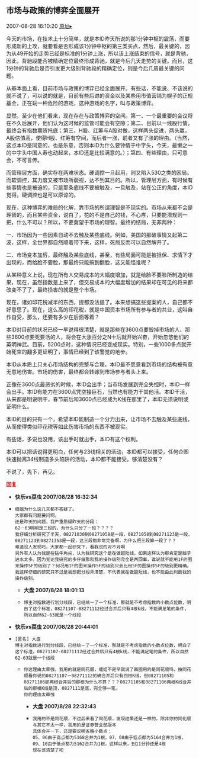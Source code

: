 ## 市场与政策的博弈全面展开
2007-08-28 16:10:20
[原址▸](http://www.fxgan.com/chan_time/2007_07_12/658.htm)



 今天的市场，在技术上十分简单，就是本ID昨天所说的那1分钟中枢的震荡，而要形成新的上攻，就要看是否形成该1分钟中枢的第三类买点，然后，最关键的，因为从49开始的走势已经是标准的1分钟上涨，所以该上涨结束的信号，就是背驰，因此，背驰段能否被精确定位最终形成背驰，就是今后几天走势的关键。而且，这1分钟的背驰后是否引发更大级别背驰段的精确定位，则是今后几周最关键的问题。


 


 从基本面上看，目前市场与政策的博弈已经全面展开。有些话，不能说、不该说的就不说了，可以说的就是，目前有些后进的资金以及某些用市值营销为幌子的正规基金，正在玩一种危险的游戏，这种游戏的名字，叫与政策博弈。


 


 显然，至少在他们看来，现在存在与政策博弈的空间。第一、一个最重要的会议将在不久后展开，他们认为这时候的监管可能会有空隙；第二、目前以一线股行情，最终会有指数期货托底；第三、H股、红筹与A股对做，这样两头促进，两头赢，A股估值高，使得H股、红筹有空间，而后者一涨，前者又有了涨的理由。（当然，这点本ID是同意的，也是乐意，否则本ID为什么要钟情于中字头，今天，最懒之一的中字头中国人寿也动起来，本ID还是比较满意的。）；第四、有些理由，只可意会，不可言传。


 


 而管理层方面，确实存在两难状态。硬调控一旦起用，则又陷入530之类的困局。而软调控，其力度又被市场所藐视，达不到其目的。所以，管理层方面，有时候有些事情也是被迫的，只是那条底线不要被触及，一旦触及，站在公正的角度，本ID觉得，硬调控也是可以原谅的。


 


 现在，这种博弈的难局的化解，靠市场的所谓理智是不现实的。市场从来都不会是理智的，而且某些资金，说白了，花的不是自己的钱，不心疼，只要能潜规则一把，什么不可以？所以，不要冀望于市场的理智。最终的结局，无非两种：


 


 一、市场因为一些因素自动不去触及某些底线。例如，美国的那破事情又起第二波，这样，全世界都自然顺着带下来，这样，死局反而可以自然解开了。


 


 二、市场变本加厉，最终触及某些底线，甚至，有些局面可能是被担保、求情下才出现的，而给脸不要脸，那最终只能搞到翻脸，这又能怪谁呢？


 


 从某种意义上说，现在所有人交易成本的大幅度增加，就是给脸不要脸所制造的结果，现在，虽然指数是上来了，但交易成本的大幅度增加的结果却在可见的将来都改变不了了，最终损害的就是整个市场。


 


 现在，诸如印花税减半的东西，提都没法提了。本来想搞这些提案的人，自己都不好意思了。现在，这么高的印花税，就是中国资本市场所有参与者的共业，这叫自作自受，那么，还要有多少在后面等着？


 


 本ID对目前的状况已经一早说得很清楚，就是那些在3600点要毁掉市场的人、那些3600点要死要活的人，将会在大涨百分之N十后就开始兴奋，开始忽悠他们的英明神武。目前，5200点时，这种情况已经变成现实。特别，一些1000多点就开始死空的翻多更证明了，事情已经到了该警觉的地步。


 


 本ID从本质上只关心市场结构的完整与合理，本ID最不愿意看到市场的结构被有意无意地伤害。市场的伤害，最终都会转嫁到市场参与者头上来。


 


 正像在3600点最恶劣的时候，本ID会出手；当市场发展到完全失控时，本ID一样会出手。本ID有能力在3600点凭空接巨石，当然也有能力干其他活。本ID干活，从来都是明说明干，春节前后和3600点已经成为K线在那里了，本ID无须说明或证明什么。


 


 本ID的目的只有一个，希望本ID能制造一个分力出来，让市场不去触及某些底线，从而使得类似印花税等如此伤害市场的东西不被现实。


 


 有些话，多说也没用，该出手时就出手，本ID有这个权利。


 


 本ID可以把话说得更明白，任何与23线相关的活动，本ID都可以接受，任何企图快速抛离34线制造多头陷阱的活动，本ID都不能接受。够清楚没有？


 


 不说了，先下，再见。


 


 





<font color='red'>**回复**</font>


- **快乐vs菜虫  2007/08/28 16:32:34**
- ```
  缠姐为什么这几天都不答疑了。
  大家都有问题要问啊。
  还是昨天的问题，我严重质疑昨天的分段：
  62－63明明是三段的，为什么只分了一段？？？？
  我仔细分析研究了半天，08271030到08271058是一段，08271058到08271123是一段，08271123到08271353是一段，这三段都非常完备啊，为什么把三段算一段了？？
  难道没人发现吗，大家都一起研究下，看我说的对不对啊
  另外有人认为我是在钻牛角尖，认为我研究这个是在做超短线，如果这样认为那肯定是脑子进水太多。因为无论我研究的多仔细那和我的操作级别完全是两回事，谁说就不能用1F的图来操作5F的级别了？何况用1F的图来操作5F的级别只会比用5F的图操作5F的级别更精确。
  我这样仔细的研究只不过是我想把分段弄清楚，不代表我在做超短线，也不能由此判断我的操作级别。
  ```
   - **大盘 2007/8/28 18:01:13**
   - ```
     博主对指数进行划分线段，已经统一了一个标准，那就是不考虑指数的小数点位数，明白了这个标准，08271107-08271112经过合并后只有4根k线，不能满足笔的条件，所以自然62-63就是一个线段
     ```
- **快乐vs菜虫  2007/08/28 20:44:01**
- ```
  [匿名] 大盘 
  博主对指数进行划分线段，已经统一了一个标准，那就是不考虑指数的小数点位数，明白了这个标准，08271107-08271112经过合并后只有4根k线，不能满足笔的条件，所以自然62-63就是一个线段
  ```
   - ```
     你这理由太牵强，我用的就是同花顺，缠姐不是早就说了画图用的是同花顺吗，按同花顺看你说的08271107－08271112的确合并后只有四根K线，但08271105和08271106那两根合并后的那根为什么不算？？？08271105和08271106两根K线合并后的那根K线是顶，0827111是底，完全够一笔。
     你的理由太牵强
     ```
      - **大盘 2007/8/28 22:32:43**
      - ```
        我用的不是同花顺，不过后来看了同花顺，发现结果还是一样的，除非你的同化顺与其它不太一样，我用的是证券营业部版本
        具体合并一下，还是要说明省略小数点：
        05、06由于高点都为5168合并为1根，07、08由于低点都为5164合并为1根，09、10由于低点都为5162合并为1根，这样以来，到11分钟还是4根
        现在该清楚了吧
        ```
